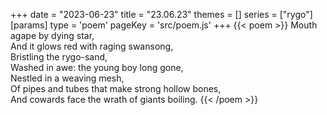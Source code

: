 +++
date = "2023-06-23"
title = "23.06.23"
themes = []
series = ["rygo"]
[params]
  type = 'poem'
  pageKey = 'src/poem.js'
+++
{{< poem >}}
Mouth agape by dying star,  
And it glows red with raging swansong,  
Bristling the rygo-sand,  
Washed in awe: the young boy long gone,  
Nestled in a weaving mesh,  
Of pipes and tubes that make strong hollow bones,  
And cowards face the wrath of giants boiling.
{{< /poem >}}